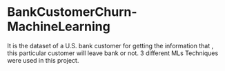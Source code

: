 # BankCustomerChurn-MachineLearning
It is the dataset of a U.S. bank customer for getting the information that , this particular customer will leave bank or not. 3 different MLs Techniques were used in this project.
